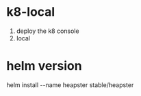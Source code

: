 # k8-local

1. deploy the k8 console
2. local 


# helm version

helm install --name heapster stable/heapster